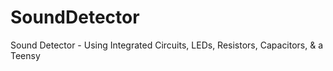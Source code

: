 # SoundDetector
Sound Detector - Using Integrated Circuits, LEDs, Resistors, Capacitors, &amp; a Teensy
